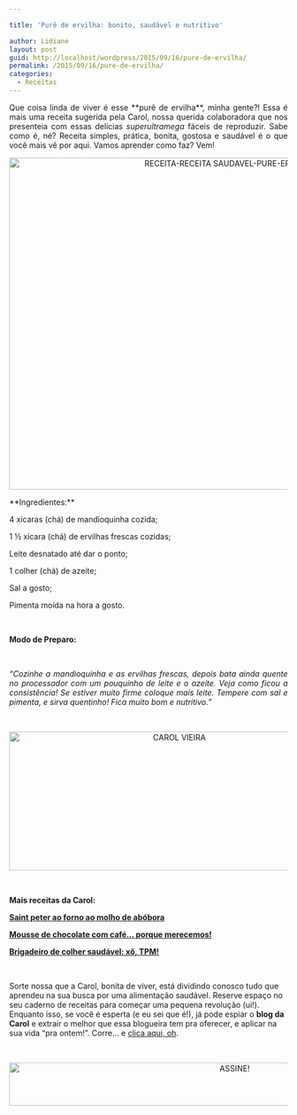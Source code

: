 ```yaml
---

title: 'Purê de ervilha: bonito, saudável e nutritivo'

author: Lidiane
layout: post
guid: http://localhost/wordpress/2015/09/16/pure-de-ervilha/
permalink: /2015/09/16/pure-de-ervilha/
categories:
  - Receitas
---
```

<p align="justify">
  Que coisa linda de viver é esse **purê de ervilha**, minha gente?! Essa é mais uma receita sugerida pela Carol, nossa querida colaboradora que nos presenteia com essas delícias <em>superultramega</em> fáceis de reproduzir. Sabe como é, né? Receita simples, prática, bonita, gostosa e saudável é o que você mais vê por aqui. Vamos aprender como faz? Vem!
</p>

<p align="center">
  <a href="http://www.trololodemulher.com.br/blog/wp-content/uploads/2015/09/RECEITA-RECEITA-SAUDAVEL-PURE-ERVILHA2.jpg"><img class="alignnone size-full wp-image-11460" src="http://www.trololodemulher.com.br/blog/wp-content/uploads/2015/09/RECEITA-RECEITA-SAUDAVEL-PURE-ERVILHA2.jpg" alt="RECEITA-RECEITA SAUDAVEL-PURE-ERVILHA[2]" width="797" height="600" /></a>
</p>

<p align="justify">
  **Ingredientes:**
</p>

4 xícaras (chá) de mandioquinha cozida;

1 ½ xícara (chá) de ervilhas frescas cozidas;

Leite desnatado até dar o ponto;

1 colher (chá) de azeite;

Sal a gosto;

Pimenta moída na hora a gosto.

&nbsp;

**Modo de Preparo:**

&nbsp;

<p style="text-align: justify;">
  <em>&#8220;Cozinhe a mandioquinha e as ervilhas frescas, depois bata ainda quente no processador com um pouquinho de leite e o azeite. Veja como ficou a consistência! Se estiver muito firme coloque mais leite. Tempere com sal e pimenta, e sirva quentinho! Fica muito bom e nutritivo.&#8221;</em>
</p>

&nbsp;

<p align="center">
  <a href="http://www.trololodemulher.com.br/blog/wp-content/uploads/2014/07/CAROL-VIEIRA.png"><img class="alignnone size-full wp-image-10204" src="http://www.trololodemulher.com.br/blog/wp-content/uploads/2014/07/CAROL-VIEIRA.png" alt="CAROL VIEIRA" width="600" height="251" /></a>
</p>

&nbsp;

**Mais receitas da Carol:**

<a href="http://www.trololodemulher.com.br/2015/09/02/saint-peter/" target="_blank">**Saint peter ao forno ao molho de abóbora**</a>

<a href="http://www.trololodemulher.com.br/2015/08/19/mousse-de-chocolate/" target="_blank">**Mousse de chocolate com café… porque merecemos!**</a>

<a href="http://www.trololodemulher.com.br/2015/08/05/brigadeiro-de-colher-saudavel/" target="_blank">**Brigadeiro de colher saudável: xô, TPM!**</a>

&nbsp;

Sorte nossa que a Carol, bonita de viver, está dividindo conosco tudo que aprendeu na sua busca por uma alimentação saudável. Reserve espaço no seu caderno de receitas para começar uma pequena revolução (ui!). Enquanto isso, se você é esperta (e eu sei que é!), já pode espiar o **blog da Carol** e extrair o melhor que essa blogueira tem pra oferecer, e aplicar na sua vida “pra ontem!”. Corre… e <a href="http://mundocarolvieira.blogspot.com.br/" target="_blank">clica aqui, oh</a>.

&nbsp;

<p align="center">
  <a href="http://feedburner.google.com/fb/a/mailverify?uri=blogBichaFemea&loc=en_US" target="_blank"><img class="alignnone size-full wp-image-10439" src="http://www.trololodemulher.com.br/blog/wp-content/uploads/2014/09/ASSINE.png" alt="ASSINE!" width="800" height="78" /></a>
</p>

&nbsp;